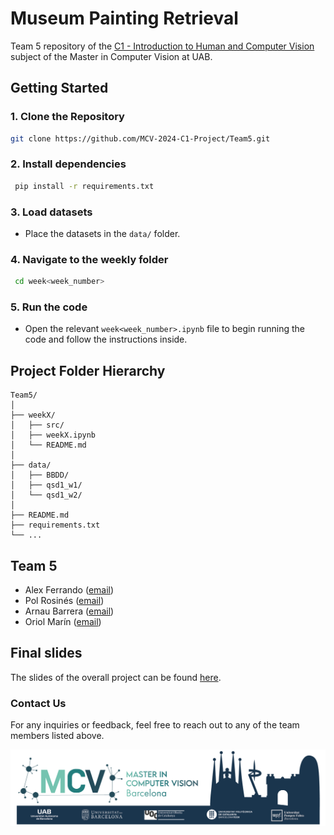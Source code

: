 # Museum Painting Retrieval
Team 5 repository of the [C1 - Introduction to Human and Computer Vision](https://mcv.uab.cat/c1-introduction-human-computer-vision/) subject of the Master in Computer Vision at UAB.

## Getting Started
### 1. **Clone the Repository**
   ```bash
   git clone https://github.com/MCV-2024-C1-Project/Team5.git
   ```
### 2. **Install dependencies**
  ```bash
   pip install -r requirements.txt
   ```
### 3. **Load datasets**
- Place the datasets in the `data/` folder.
  
### 4. **Navigate to the weekly folder**
  ```bash
   cd week<week_number>
   ```
### 5. Run the code
- Open the relevant `week<week_number>.ipynb` file to begin running the code and follow the instructions inside. 
  
## Project Folder Hierarchy
```
Team5/
│
├── weekX/
│   ├── src/
│   ├── weekX.ipynb
│   └── README.md
│
├── data/
│   ├── BBDD/
│   ├── qsd1_w1/
│   └── qsd1_w2/
│
├── README.md
├── requirements.txt
└── ...
```
## Team 5
- Alex Ferrando ([email](mailto:alexferrando15@gmail.com)) 
- Pol Rosinés ([email](mailto:polrosines@gmail.com))
- Arnau Barrera ([email](mailto:arnau6baroy@gmail.com))
- Oriol Marín ([email](mailto:oriolmarin18@gmail.com))

## Final slides
The slides of the overall project can be found [here](https://docs.google.com/presentation/d/1XAfNicyfA_3kUich0T_Tvq5VDwYuNCqW/edit?usp=sharing&ouid=102106883056956042256&rtpof=true&sd=true).

### Contact Us
For any inquiries or feedback, feel free to reach out to any of the team members listed above.


[<img src="https://github.com/MCV-2024-C1-Project/Team5/blob/main/assets/mcv-banner.png"/>](https://mcv.uab.cat/)

